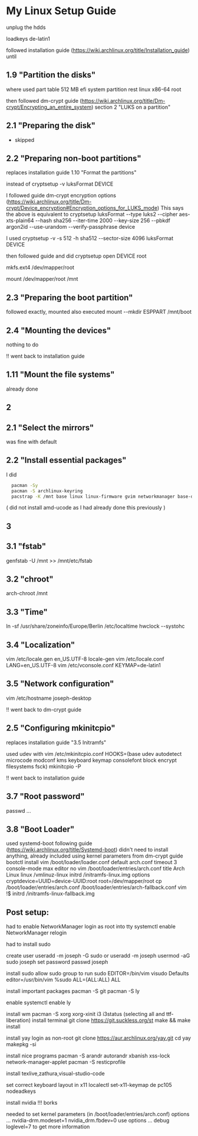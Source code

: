 # My Linux Setup Guide

unplug the hdds

loadkeys de-latin1

followed installation guide (https://wiki.archlinux.org/title/Installation_guide) until

## 1.9 "Partition the disks"
where used part table
  512 MB efi system partition
  rest   linux x86-64 root

then followed dm-crypt guide (https://wiki.archlinux.org/title/Dm-crypt/Encrypting_an_entire_system) section 2 "LUKS on a partition"

## 2.1 "Preparing the disk"
  - skipped

## 2.2 "Preparing non-boot partitions"
replaces installation guide 1.10 "Format the partitions"

instead of
  cryptsetup -v luksFormat DEVICE

I followed guide dm-crypt encryption options (https://wiki.archlinux.org/title/Dm-crypt/Device_encryption#Encryption_options_for_LUKS_mode)
This says the above is equivalent to
  cryptsetup luksFormat --type luks2 --cipher aes-xts-plain64 --hash sha256 --iter-time 2000 --key-size 256 --pbkdf argon2id --use-urandom --verify-passphrase device

I used
  cryptsetup -v -s 512 -h sha512 --sector-size 4096 luksFormat DEVICE

then followed guide and did
  cryptsetup open DEVICE root

  mkfs.ext4 /dev/mapper/root

  mount /dev/mapper/root /mnt

## 2.3 "Preparing the boot partition"
followed exactly, mounted also executed
  mount --mkdir ESPPART /mnt/boot

## 2.4 "Mounting the devices"
nothing to do

!! went back to installation guide

## 1.11 "Mount the file systems"
already done

## 2

## 2.1 "Select the mirrors"
was fine with default

## 2.2 "Install essential packages"
I did
```bash
  pacman -Sy
  pacman -S archlinux-keyring
  pacstrap -K /mnt base linux linux-firmware gvim networkmanager base-devel cmake openssh
```
  ( did not install amd-ucode as I had already done this previously )

## 3

## 3.1 "fstab"
  genfstab -U /mnt >> /mnt/etc/fstab

## 3.2 "chroot"
  arch-chroot /mnt

## 3.3 "Time"
  ln -sf /usr/share/zoneinfo/Europe/Berlin /etc/localtime
  hwclock --systohc

## 3.4 "Localization"
  vim /etc/locale.gen
    en_US.UTF-8
  locale-gen
  vim /etc/locale.conf
    LANG=en_US.UTF-8
  vim /etc/vconsole.conf
    KEYMAP=de-latin1

## 3.5 "Network configuration"
  vim /etc/hostname
    joseph-desktop

!! went back to dm-crypt guide

## 2.5 "Configuring mkinitcpio"
replaces installation guide "3.5 Initramfs"

used udev with
  vim /etc/mkinitcpio.conf
    HOOKS=(base udev autodetect microcode modconf kms keyboard keymap consolefont block encrypt filesystems fsck)
  mkinitcpio -P

!! went back to installation guide

## 3.7 "Root password"

  passwd ...

## 3.8 "Boot Loader"
used systemd-boot following guide (https://wiki.archlinux.org/title/Systemd-boot)
didn't need to install anything, already included
using kernel parameters from dm-crypt guide
  bootctl install
  vim /boot/loader/loader.conf
    default arch.conf
    timeout 3
    console-mode max
    editor no
  vim /boot/loader/entries/arch.conf
    title Arch Linux
    linux /vmlinuz-linux
    initrd /initramfs-linux.img
    options cryptdevice=UUID=device-UUID:root root=/dev/mapper/root
  cp /boot/loader/entries/arch.conf /boot/loader/entries/arch-fallback.conf
  vim !$
    initrd /initramfs-linux-fallback.img

## Post setup:
had to enable NetworkManager
login as root into tty
  systemctl enable NetworkManager
relogin

had to install sudo

create user
  useradd -m joseph -G sudo
or
  useradd -m joseph
  usermod -aG sudo joseph
set password
  passwd joseph

install sudo
allow sudo group to run sudo
  EDITOR=/bin/vim visudo
    Defaults editor=/usr/bin/vim
    %sudo ALL=(ALL:ALL) ALL

install important packages
  pacman -S git
  pacman -S ly

enable
  systemctl enable ly

install wm
  pacman -S xorg xorg-xinit i3 i3status
    (selecting all and ttf-liberation)
install terminal
  git clone https://git.suckless.org/st
  make && make install

install yay
login as non-root
  git clone https://aur.archlinux.org/yay.git
  cd yay
  makepkg -si

install nice programs
  pacman -S arandr autorandr xbanish xss-lock network-manager-applet
  pacman -S resticprofile

install texlive,zathura,visual-studio-code

set correct keyboard layout in x11
	localectl set-x11-keymap de pc105 nodeadkeys

install nvidia
	!!! borks

  needed to set kernel parameters (in /boot/loader/entries/arch.conf)
    options ... nvidia-drm.modeset=1 nvidia_drm.fbdev=0
  use
    options ... debug loglevel=7
  to get more information
